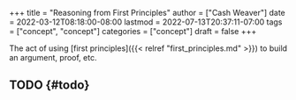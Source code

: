 +++
title = "Reasoning from First Principles"
author = ["Cash Weaver"]
date = 2022-03-12T08:18:00-08:00
lastmod = 2022-07-13T20:37:11-07:00
tags = ["concept", "concept"]
categories = ["concept"]
draft = false
+++

The act of using [first principles]({{< relref "first_principles.md" >}}) to build an argument, proof, etc.


## TODO {#todo}

